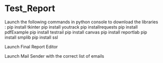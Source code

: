 # Test_Report

Launch the following commands in python console to download the libraries :
pip install tkinter
pip install youtrack
pip installrequests
pip install pdfExample
pip install testrail
pip install canvas
pip install reportlab
pip install smplib
pip install ssl


Launch Final Report Editor

Launch Mail Sender with the correct list of emails












